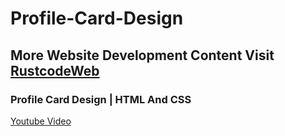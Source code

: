 # Profile-Card-Design

## More Website Development Content Visit [RustcodeWeb](https://www.rustcodeweb.com/)

### Profile Card Design | HTML And CSS
[Youtube Video](https://youtu.be/DgX9cLNz2io)
